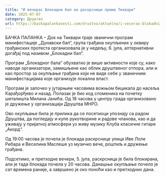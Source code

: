 ```yaml
---
title: "И вечерас Блокадни бал на раскрсници према Тиквари"
date: 2025-07-07
category: Друштво
url: https://backapalankavesti.com/drustvo/aktuelno/i-veceras-blokadni-bal-na-raskrsnici-prema-tikvari/
---
```


БАЧКА ПАЛАНКА – Док на Тиквари траје званични програм манифестације „Дунавски бал“, група грађана окупљених у оквиру грађанских протеста организовала је у недељу, 6. јула, алтернативни догађај под називом „Блокадни бал“.

Програм „Блокадног бала“ обухватио је више активности које су, како наводе организатори, замишљене као облик друштвеног отпора, али и као простор за окупљање грађана који не виде себе у званичним манифестацијама које организује локална власт.

Програм је започео у јутарњим часовима вожњом бицикала до насеља Карађорђево и назад. Полазак је био код споменика на почетку шеталишта Милана Јанића. Од 18 часова у центру града организовано је дружење у организацији Друштва МНРО.

Ово окупљање била је прилика да се посетиоци упознају са радом Друштва, да погледају и купе рукотворине и радове чланова, као и да уживају у пријатној атмосфери уз живу музику Клуба класичне гитаре „Акорд“.

Од 19:00 часова је почела је блокада раскрснице улица Иве Лоле Рибара и Веселина Маслеше уз музичко вече, роштиљ и дружење грађана.

Подсетимо, и претходне вечери, 5. јула, раскрсница је била блокирана, али је тада блокада почела у 20 часова. Данашње окупљање почело је сат времена раније, а завршено је око поноћи као и претходних дана.
